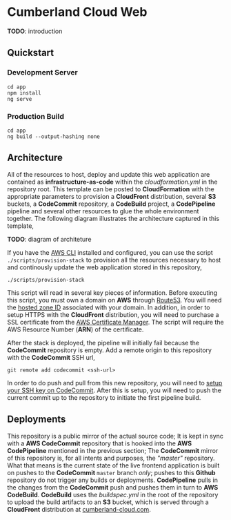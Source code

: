# Cumberland Cloud Web

**TODO**: introduction

## Quickstart

### Development Server

```shell
cd app
npm install
ng serve
```

### Production Build

```shell
cd app
ng build --output-hashing none
```

## Architecture

All of the resources to host, deploy and update this web application are contained as **infrastructure-as-code** within the _cloudformation.yml_ in the repository root. This template can be posted to **CloudFormation** with the appropriate parameters to provision a **CloudFront** distribution, several **S3** buckets, a **CodeCommit** repository, a **CodeBuild** project, a **CodePipeline** pipeline and several other resources to glue the whole environment together. The following diagram illustrates the architecture captured in this template,

**TODO**: diagram of architeture

If you have the [AWS CLI]() installed and configured, you can use the script `./scripts/provision-stack` to provision all the resources necessary to host and continously update the web application stored in this repository,

```shell
./scripts/provision-stack
```

This script will read in several key pieces of information. Before executing this script, you must own a domain on **AWS** through [Route53](https://docs.aws.amazon.com/Route53/latest/DeveloperGuide/domain-register.html). You will need the [hosted zone ID](https://docs.aws.amazon.com/Route53/latest/DeveloperGuide/ListInfoOnHostedZone.html) associated with your domain. In addition, in order to setup HTTPS with the **CloudFront** distribution, you will need to purchase a SSL certificate from the [AWS Certificate Manager](https://docs.aws.amazon.com/acm/latest/userguide/acm-overview.html). The script will require the AWS Resource Number (**ARN**) of the certificate.

After the stack is deployed, the pipeline will initially fail because the **CodeCommit** repository is empty. Add a remote origin to this repository with the **CodeCommit** SSH url,

```shell
git remote add codecommit <ssh-url>
```

In order to do push and pull from this new repository, you will need to [setup your SSH key on CodeCommit](). After this is setup, you will need to push the current commit up to the repository to initiate the first pipeline build.

## Deployments

This repository is a public mirror of the actual source code; It is kept in sync with a **AWS CodeCommit** repository that is hooked into the **AWS CodePipeline** mentioned in the previous section; The **CodeCommit** mirror of this repository is, for all intents and purposes, the _"master"_ repository. What that means is the current state of the live frontend application is built on pushes to the **CodeCommit** `master` branch _only_; pushes to this **Github** repository do not trigger any builds or deployments. **CodePipeline** pulls in the changes from the **CodeCommit** push and pushes them in turn to **AWS CodeBuild**. **CodeBuild** uses the _buildspec.yml_ in the root of the repository to upload the build artifacts to an **S3** bucket, which is served through a **CloudFront** distribution at [cumberland-cloud.com](https://cumberland-cloud.com).
